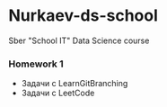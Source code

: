 # Nurkaev-ds-school

Sber "School IT" Data Science course

### Homework 1 
- Задачи с LearnGitBranching
- Задачи с LeetCode
